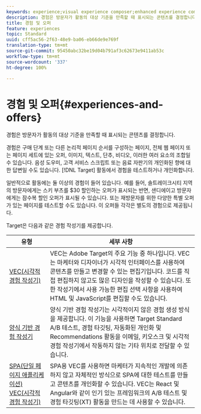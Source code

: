 ```yaml
---
keywords: experience;visual experience composer;enhanced experience composer;form based experience composer;form composer;visual composer;experience composer;mixed content;iframe;iframe busting;bust iframe;x-frame-options;x frame options;cross origin;cross origin issues;authentication workflow
description: 경험은 방문자가 활동의 대상 기준을 만족할 때 표시되는 콘텐츠를 결정합니다.
title: 경험 및 오퍼
feature: experiences
topic: Standard
uuid: cff5ac56-2f63-48e9-ba06-eb66de9e769f
translation-type: tm+mt
source-git-commit: 95450abc32be19d04b791af3c62673e9411ab53c
workflow-type: tm+mt
source-wordcount: '337'
ht-degree: 100%

---
```



# 경험 및 오퍼{#experiences-and-offers}

경험은 방문자가 활동의 대상 기준을 만족할 때 표시되는 콘텐츠를 결정합니다.

경험은 구매 단계 또는 다른 논리적 페이지 순서를 구성하는 페이지, 전체 웹 페이지 또는 페이지 세트에 있는 오퍼, 이미지, 텍스트, 단추, 비디오, 이러한 여러 요소의 조합일 수 있습니다. 음성 도우미, 고객 서비스 스크립트 또는 음료 자판기의 개인화된 향에 대한 답변일 수도 있습니다. [!DNL Target] 활동에서 경험을 테스트하거나 개인화합니다.

일반적으로 활동에는 둘 이상의 경험이 들어 있습니다. 예를 들어, 솔트레이크시티 지역의 방문자에게는 스키 부츠를 $30 할인하는 오퍼가 표시되는 반면, 샌디에이고 방문자에게는 잠수복 할인 오퍼가 표시될 수 있습니다. 또는 재방문자를 위한 다양한 특별 오퍼가 있는 페이지를 테스트할 수도 있습니다. 이 오퍼들 각각은 별도의 경험으로 제공됩니다.

Target은 다음과 같은 경험 작성기를 제공합니다.

| 유형 | 세부 사항 |
| --- | --- |
| [VEC(시각적 경험 작성기)](/help/c-experiences/c-visual-experience-composer/visual-experience-composer.md#concept_CF63320EB8924B2F9BDA3C72256DCE50) | VEC는 Adobe Target의 주요 기능 중 하나입니다. VEC는 마케터와 디자이너가 시각적 인터페이스를 사용하여 콘텐츠를 만들고 변경할 수 있는 편집기입니다. 코드를 직접 편집하지 않고도 많은 디자인을 작성할 수 있습니다. 또한 작성기에서 사용 가능한 편집 선택 사항을 사용하여 HTML 및 JavaScript를 편집할 수도 있습니다. |
| [양식 기반 경험 작성기](/help/c-experiences/form-experience-composer.md#task_FAC842A6535045B68B4C1AD3E657E56E) | 양식 기반 경험 작성기는 시각적이지 않은 경험 생성 방식을 제공합니다. 이 기능을 사용하면 Target Standard A/B 테스트, 경험 타깃팅, 자동화된 개인화 및 Recommendations 활동을 이메일, 키오스크 및 시각적 경험 작성기에서 작동하지 않는 기타 위치로 전달할 수 있습니다. |
| [SPA(단일 페이지 애플리케이션) VEC(시각적 경험 작성기)](/help/c-experiences/spa-visual-experience-composer.md) | SPA용 VEC를 사용하면 마케터가 지속적인 개발에 의존하지 않고 자체적인 방식으로 SPA에 대한 테스트를 만들고 콘텐츠를 개인화할 수 있습니다. VEC는 React 및 Angular와 같이 인기 있는 프레임워크의 A/B 테스트 및 경험 타깃팅(XT) 활동을 만드는 데 사용할 수 있습니다. |
